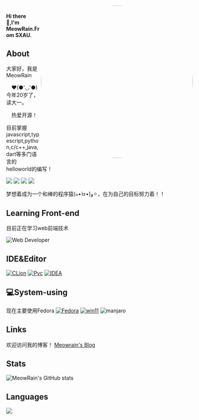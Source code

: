 

<img align='right' src='https://meowrain.cn/upload/2023/06/IMG_20230622_212948_886.jpg' width='410px' style="border-radius: 50%;">

#### Hi there 👋,I'm MeowRain.From SXAU.
## About
  大家好，我是MeowRain
  
　❤️(●'◡'●)今年20岁了，读大一。
 
　热爱开源！
 
  目前掌握javascript,typescript,python,c/c++,java,dart等多门语言的helloworld的编写！
  
  ![](https://img.shields.io/badge/Main%20Language-java-red?logo=java)
  ![](https://img.shields.io/badge/-javascript-red)
  ![](https://img.shields.io/badge/-Typescript-blue)
  ![](https://img.shields.io/badge/-python-yellow?logo=python)
  
  梦想着成为一个和棒的程序猿(๑•̀ㅂ•́)و✧，在为自己的目标努力着！！
## Learning Front-end
目前正在学习web前端技术

![Web Developer](https://skillicons.dev/icons?i=html,css,typescript,react,nextjs,vue,tailwindcss,vite)

## IDE&Editor
[![CLion](https://img.shields.io/badge/IDE-JetBrains%20CLion-22D890?style=flat-square&logo=clion)](https://www.jetbrains.com/clion/)
[![Pyc](https://img.shields.io/badge/IDE-JetBrains%20Pycharm-FCF84A?style=flat-square&logo=Pycharm)](https://www.jetbrains.com/pycharm/)
[![IDEA](https://img.shields.io/badge/IDE-JetBrains%20IDEA-22D890?style=flat-square&logo=IDEA)](https://www.jetbrains.com/idea/)
 
## 💻System-using
现在主要使用Fedora
[![Fedora](https://img.shields.io/badge/Fedora-294172?style=flat-square&logo=fedora&logoColor=white)](https://getfedora.org/)
[![win11](https://img.shields.io/badge/Windows%2011-0067B8?style=flat-square&logo=microsoft&logoColor=white)](https://www.microsoft.com/en-us/windows)
![manjaro](https://img.shields.io/badge/Manjaro-0D7F1E?style=flat-square&logo=manjaro&logoColor=white)
 
## Links
欢迎访问我的博客！
[Meowrain's Blog](https://meowrain.cn)

## Stats
![MeowRain's GitHub stats](https://github-readme-stats-git-masterrstaa-rickstaa.vercel.app/api?username=meowrain&show_icons=true&theme=radical)

## Languages
![](https://github-readme-stats-git-masterrstaa-rickstaa.vercel.app/api/top-langs/?username=meowrain&layout=compact)

